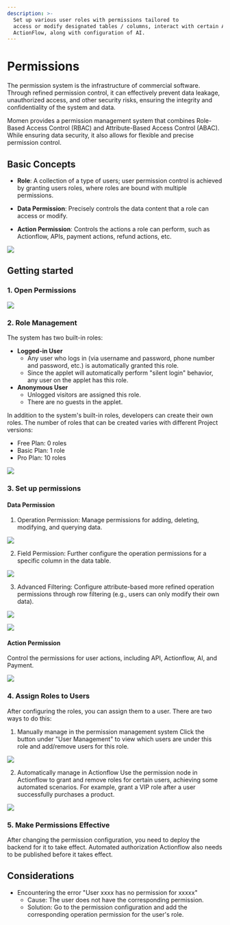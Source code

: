 ```yaml
---
description: >-
  Set up various user roles with permissions tailored to
  access or modify designated tables / columns, interact with certain APIs, and
  ActionFlow, along with configuration of AI.
---
```


# Permissions
The permission system is the infrastructure of commercial software. Through refined permission control, it can effectively prevent data leakage, unauthorized access, and other security risks, ensuring the integrity and confidentiality of the system and data.

Momen provides a permission management system that combines Role-Based Access Control (RBAC) and Attribute-Based Access Control (ABAC). While ensuring data security, it also allows for flexible and precise permission control.

## Basic Concepts
* **Role**: A collection of a type of users; user permission control is achieved by granting users roles, where roles are bound with multiple permissions.

* **Data Permission**: Precisely controls the data content that a role can access or modify.

* **Action Permission**: Controls the actions a role can perform, such as Actionflow, APIs, payment actions, refund actions, etc.

![](<../../.gitbook/assets/0 (16).png>)

## Getting started
### 1. Open Permissions
![](<../.gitbook/assets/permission/permission0.png>)

### 2. Role Management
The system has two built-in roles:
* **Logged-in User**
  * Any user who logs in (via username and password, phone number and password, etc.) is automatically granted this role.
  * Since the applet will automatically perform "silent login" behavior, any user on the applet has this role.
* **Anonymous User**
  * Unlogged visitors are assigned this role.
  * There are no guests in the applet.

In addition to the system's built-in roles, developers can create their own roles. The number of roles that can be created varies with different Project versions:
* Free Plan: 0 roles
* Basic Plan: 1 role
* Pro Plan: 10 roles

![](<../.gitbook/assets/permission/permission1.png>)

### 3. Set up permissions
#### Data Permission
1. Operation Permission: Manage permissions for adding, deleting, modifying, and querying data.

![](<../.gitbook/assets/permission/permission2.png>)

2. Field Permission: Further configure the operation permissions for a specific column in the data table.

![](<../.gitbook/assets/permission/permission3.png>)

3. Advanced Filtering: Configure attribute-based more refined operation permissions through row filtering (e.g., users can only modify their own data).

![](<../.gitbook/assets/permission/permission4.png>)

![](<../.gitbook/assets/permission/permission5.png>)

#### Action Permission
Control the permissions for user actions, including API, Actionflow, AI, and Payment.

![](<../.gitbook/assets/permission/permission6.png>)

### 4. Assign Roles to Users
After configuring the roles, you can assign them to a user. There are two ways to do this:
1. Manually manage in the permission management system
Click the button under "User Management" to view which users are under this role and add/remove users for this role.

![](<../.gitbook/assets/permission/permission7.png>)

2. Automatically manage in Actionflow
Use the permission node in Actionflow to grant and remove roles for certain users, achieving some automated scenarios. For example, grant a VIP role after a user successfully purchases a product.

![](<../.gitbook/assets/permission/permission8.png>)

### 5. Make Permissions Effective
After changing the permission configuration, you need to deploy the backend for it to take effect. Automated authorization Actionflow also needs to be published before it takes effect.

## Considerations
- Encountering the error "User xxxx has no permission for xxxxx"
  - Cause: The user does not have the corresponding permission.
  - Solution: Go to the permission configuration and add the corresponding operation permission for the user's role.
